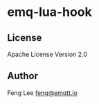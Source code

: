 
emq-lua-hook
=========



License
-------

Apache License Version 2.0

Author
------

Feng Lee <feng@emqtt.io>


